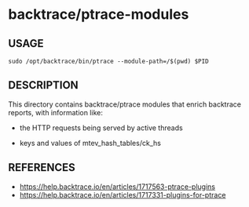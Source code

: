 # backtrace/ptrace-modules

## USAGE

```
sudo /opt/backtrace/bin/ptrace --module-path=/$(pwd) $PID
```

## DESCRIPTION

This directory contains backtrace/ptrace modules that enrich backtrace reports, with information like:

- the HTTP requests being served by active threads

- keys and values of mtev_hash_tables/ck_hs

## REFERENCES

- https://help.backtrace.io/en/articles/1717563-ptrace-plugins
- https://help.backtrace.io/en/articles/1717331-plugins-for-ptrace
